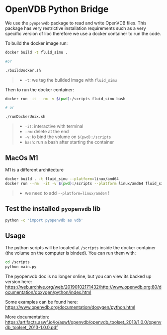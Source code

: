 # OpenVDB Python Bridge

We use the `pyopenvdb` package to read and write OpenVDB files. This package has very restrictive installation requirements such as a very specific version of libc therefore we use a docker container to run the code.

To build the docker image run:

```sh
docker build -t fluid_simu .

#or 

./buildDocker.sh
```

> - `-t`: we tag the builded image with `fluid_simu`

Then to run the docker container:

```sh
docker run -it --rm -v $(pwd):/scripts fluid_simu bash

# or

./runDockerUnix.sh
```

> - `-it`: interactive with terminal
> - `-rm`: delete at the end
> - `-v`: to bind the volume on `$(pwd):/scripts`
> - `bash`: run a bash after starting the container

## MacOs M1

M1 is a different architecture

```sh
docker build . -t fluid_simu --platform=linux/amd64
docker run --rm  -it -v $(pwd):/scripts --platform linux/amd64 fluid_simu bash
```

> - we need to add `--platform=linux/amd64` !

## Test the installed `pyopenvdb` lib

```sh
python -c 'import pyopenvdb as vdb'
```

## Usage

The python scripts will be located at `/scripts` inside the docker container (the volume on the computer is binded).
You can run them with:

```sh
cd /scripts
python main.py
```

The pyopenvdb doc is no longer online, but you can view its backed up version here: https://web.archive.org/web/20190102171432/http://www.openvdb.org:80/documentation/doxygen/python/index.html

Some examples can be found here: https://www.openvdb.org/documentation/doxygen/python.html

More documentation: https://artifacts.aswf.io/io/aswf/openvdb/openvdb_toolset_2013/1.0.0/openvdb_toolset_2013-1.0.0.pdf
